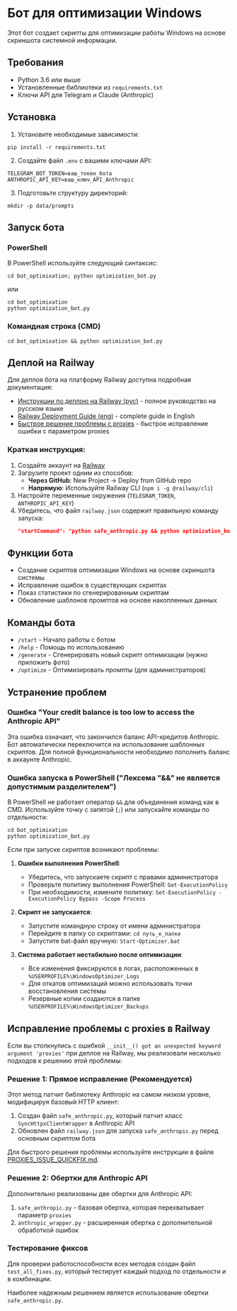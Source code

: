 # Бот для оптимизации Windows

Этот бот создает скрипты для оптимизации работы Windows на основе скриншота системной информации.

## Требования

- Python 3.6 или выше
- Установленные библиотеки из `requirements.txt`
- Ключи API для Telegram и Claude (Anthropic)

## Установка

1. Установите необходимые зависимости:
```
pip install -r requirements.txt
```

2. Создайте файл `.env` с вашими ключами API:
```
TELEGRAM_BOT_TOKEN=ваш_токен_бота
ANTHROPIC_API_KEY=ваш_ключ_API_Anthropic
```

3. Подготовьте структуру директорий:
```
mkdir -p data/prompts
```

## Запуск бота

### PowerShell
В PowerShell используйте следующий синтаксис:
```
cd bot_optimixation; python optimization_bot.py
```
или
```
cd bot_optimixation
python optimization_bot.py
```

### Командная строка (CMD)
```
cd bot_optimixation && python optimization_bot.py
```

## Деплой на Railway

Для деплоя бота на платформу Railway доступна подробная документация:

- [Инструкции по деплою на Railway (рус)](RAILWAY_DEPLOY.md) - полное руководство на русском языке
- [Railway Deployment Guide (eng)](RAILWAY_DEPLOY_EN.md) - complete guide in English
- [Быстрое решение проблемы с proxies](PROXIES_ISSUE_QUICKFIX.md) - быстрое исправление ошибки с параметром proxies

### Краткая инструкция:

1. Создайте аккаунт на [Railway](https://railway.app/)
2. Загрузите проект одним из способов:
   - **Через GitHub**: New Project → Deploy from GitHub repo
   - **Напрямую**: Используйте Railway CLI (`npm i -g @railway/cli`)
3. Настройте переменные окружения (`TELEGRAM_TOKEN`, `ANTHROPIC_API_KEY`)
4. Убедитесь, что файл `railway.json` содержит правильную команду запуска:
   ```json
   "startCommand": "python safe_anthropic.py && python optimization_bot.py"
   ```

## Функции бота

- Создание скриптов оптимизации Windows на основе скриншота системы
- Исправление ошибок в существующих скриптах
- Показ статистики по сгенерированным скриптам
- Обновление шаблонов промптов на основе накопленных данных

## Команды бота

- `/start` - Начало работы с ботом
- `/help` - Помощь по использованию
- `/generate` - Сгенерировать новый скрипт оптимизации (нужно приложить фото)
- `/optimize` - Оптимизировать промпты (для администраторов)

## Устранение проблем

### Ошибка "Your credit balance is too low to access the Anthropic API"
Эта ошибка означает, что закончился баланс API-кредитов Anthropic. Бот автоматически переключится на использование шаблонных скриптов. Для полной функциональности необходимо пополнить баланс в аккаунте Anthropic.

### Ошибка запуска в PowerShell ("Лексема "&&" не является допустимым разделителем")
В PowerShell не работает оператор `&&` для объединения команд как в CMD. Используйте точку с запятой (`;`) или запускайте команды по отдельности:
```
cd bot_optimixation
python optimization_bot.py
```

Если при запуске скриптов возникают проблемы:

1. **Ошибки выполнения PowerShell**:
   - Убедитесь, что запускаете скрипт с правами администратора
   - Проверьте политику выполнения PowerShell: `Get-ExecutionPolicy`
   - При необходимости, измените политику: `Set-ExecutionPolicy -ExecutionPolicy Bypass -Scope Process`

2. **Скрипт не запускается**:
   - Запустите командную строку от имени администратора
   - Перейдите в папку со скриптами: `cd путь_к_папке`
   - Запустите bat-файл вручную: `Start-Optimizer.bat`

3. **Система работает нестабильно после оптимизации**:
   - Все изменения фиксируются в логах, расположенных в `%USERPROFILE%\WindowsOptimizer_Logs`
   - Для откатов оптимизаций можно использовать точки восстановления системы
   - Резервные копии создаются в папке `%USERPROFILE%\WindowsOptimizer_Backups` 

## Исправление проблемы с proxies в Railway

Если вы столкнулись с ошибкой `__init__() got an unexpected keyword argument 'proxies'` при деплое на Railway, мы реализовали несколько подходов к решению этой проблемы:

### Решение 1: Прямое исправление (Рекомендуется)

Этот метод патчит библиотеку Anthropic на самом низком уровне, модифицируя базовый HTTP клиент:

1. Создан файл `safe_anthropic.py`, который патчит класс `SyncHttpxClientWrapper` в Anthropic API
2. Обновлен файл `railway.json` для запуска `safe_anthropic.py` перед основным скриптом бота

Для быстрого решения проблемы используйте инструкции в файле [PROXIES_ISSUE_QUICKFIX.md](PROXIES_ISSUE_QUICKFIX.md).

### Решение 2: Обертки для Anthropic API

Дополнительно реализованы две обертки для Anthropic API:

1. `safe_anthropic.py` - базовая обертка, которая перехватывает параметр `proxies`
2. `anthropic_wrapper.py` - расширенная обертка с дополнительной обработкой ошибок

### Тестирование фиксов

Для проверки работоспособности всех методов создан файл `test_all_fixes.py`, который тестирует каждый подход по отдельности и в комбинации.

Наиболее надежным решением является использование обертки `safe_anthropic.py`.